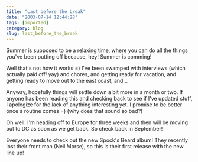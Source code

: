 ```yaml
---
title: "Last before the break"
date: "2003-07-14 12:44:28"
tags: [imported]
category: blog
slug: last_before_the_break
---
```


Summer is supposed to be a relaxing time, where you can do all the things you've been putting off because, hey! Summer is comming!

Well that's not how it works =) I've been swamped with interviews (which actually paid off! yay) and chores, and getting ready for vacation, and getting ready to move out to the east coast, and...

Anyway, hopefully things will settle down a bit more in a month or two. If anyone has been reading this and checking back to see if I've updated stuff, I apologize for the lack of anything interesting yet. I promise to be better once a routine comes =) (why does that sound so bad?)

Oh well. I'm heading off to Europe for three weeks and then will be moving out to DC as soon as we get back. So check back in September!

Everyone needs to check out the new Spock's Beard album! They recently lost their front man (Neil Morse), so this is their first release with the new line up!
